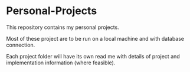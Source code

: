 # Personal-Projects
This repository contains my personal projects.

Most of these project are to be run on a local machine and with database connection.

Each project folder will have its own read me with details of project and implementation 
information (where feasible). 


